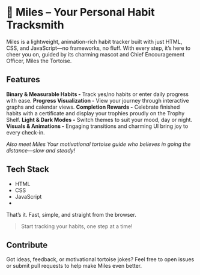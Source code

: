 # 🐢 Miles – Your Personal Habit Tracksmith
Miles is a lightweight, animation-rich habit tracker built with just HTML, CSS, and JavaScript—no frameworks, no fluff. With every step, it’s here to cheer you on, guided by its charming mascot and Chief Encouragement Officer, Miles the Tortoise.

## Features
**Binary & Measurable Habits -** Track yes/no habits or enter daily progress with ease.
**Progress Visualization -** View your journey through interactive graphs and calendar views.
**Completion Rewards -** Celebrate finished habits with a certificate and display your trophies proudly on the Trophy Shelf.
**Light & Dark Modes -** Switch themes to suit your mood, day or night.
**Visuals & Animations -** Engaging transitions and charming UI bring joy to every check-in.

*Also meet Miles Your motivational tortoise guide who believes in going the distance—slow and steady!*

## Tech Stack
- HTML
- CSS
- JavaScript
- 
That’s it. Fast, simple, and straight from the browser.

> Start tracking your habits, one step at a time!

## Contribute
Got ideas, feedback, or motivational tortoise jokes? Feel free to open issues or submit pull requests to help make Miles even better.
